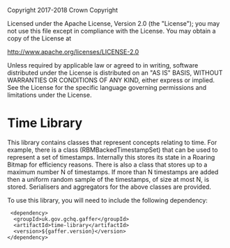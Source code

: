 Copyright 2017-2018 Crown Copyright

Licensed under the Apache License, Version 2.0 (the "License");
you may not use this file except in compliance with the License.
You may obtain a copy of the License at

  http://www.apache.org/licenses/LICENSE-2.0

Unless required by applicable law or agreed to in writing, software
distributed under the License is distributed on an "AS IS" BASIS,
WITHOUT WARRANTIES OR CONDITIONS OF ANY KIND, either express or implied.
See the License for the specific language governing permissions and
limitations under the License.


Time Library
============

This library contains classes that represent concepts relating to time. For example, there is a class (RBMBackedTimestampSet) that can be used to represent a set of timestamps. Internally this stores its state in a Roaring Bitmap for efficiency reasons. There is also a class that stores up to a maximum number N of timestamps. If more than N timestamps are added then a uniform random sample of the timestamps, of size at most N, is stored. Serialisers and aggregators for the above classes are provided.

To use this library, you will need to include the following dependency:

```
 <dependency>
  <groupId>uk.gov.gchq.gaffer</groupId>
  <artifactId>time-library</artifactId>
  <version>${gaffer.version}</version>
</dependency>
```
